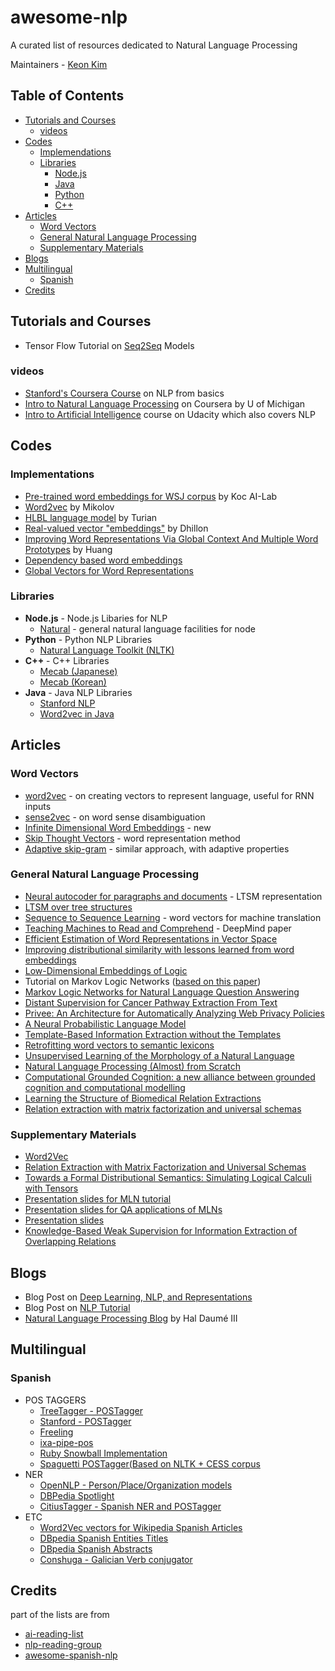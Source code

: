 # awesome-nlp
A curated list of resources dedicated to Natural Language Processing


Maintainers - [Keon Kim](http://github.com/keonkim)

## Table of Contents

 - [Tutorials and Courses](#tutorials-and-courses)
   - [videos](#videos)
 - [Codes](#codes)
   - [Implemendations](#implementations)
   - [Libraries](#libraries)
     - [Node.js](#node.js)
     - [Java](#java)
     - [Python](#python)
     - [C++](#c++)
 - [Articles](#articles)
   - [Word Vectors](#word-vectors)
   - [General Natural Language Processing](#general-natural-langauge-processing)
   - [Supplementary Materials](#supplementary-materials)
 - [Blogs](#blogs)
 - [Multilingual](#multillingual)
   - [Spanish](#spanish)
 - [Credits](#credits)


## Tutorials and Courses

* Tensor Flow Tutorial on [Seq2Seq](http://www.tensorflow.org/tutorials/seq2seq/index.html) Models

### videos
* [Stanford's Coursera Course](https://www.coursera.org/course/nlp) on NLP from basics
* [Intro to Natural Language Processing](https://www.coursera.org/course/nlpintro) on Coursera by U of Michigan
* [Intro to Artificial Intelligence](https://www.udacity.com/course/intro-to-artificial-intelligence--cs271) course on Udacity which also covers NLP

## Codes

### Implementations
* [Pre-trained word embeddings for WSJ corpus](https://github.com/ai-ku/wvec) by Koc AI-Lab
* [Word2vec](https://code.google.com/p/word2vec/) by Mikolov
* [HLBL language model](http://metaoptimize.com/projects/wordreprs/) by Turian
* [Real-valued vector "embeddings"](http://www.cis.upenn.edu/~ungar/eigenwords/) by Dhillon
* [Improving Word Representations Via Global Context And Multiple Word Prototypes](http://www.socher.org/index.php/Main/ImprovingWordRepresentationsViaGlobalContextAndMultipleWordPrototypes) by Huang
* [Dependency based word embeddings](https://levyomer.wordpress.com/2014/04/25/dependency-based-word-embeddings/)
* [Global Vectors for Word Representations](http://nlp.stanford.edu/projects/glove/)

### Libraries
* **Node.js** - Node.js Libaries for NLP
  * [Natural](https://github.com/NaturalNode/natural) - general natural language facilities for node
* **Python** - Python NLP Libraries
  * [Natural Language Toolkit (NLTK)](http://www.nltk.org/)
* **C++** - C++ Libraries
  * [Mecab (Japanese)](http://taku910.github.io/mecab/)
  * [Mecab (Korean)](http://eunjeon.blogspot.com/)
* **Java** - Java NLP Libraries
  * [Stanford NLP](http://nlp.stanford.edu/software/index.shtml)
  * [Word2vec in Java](http://deeplearning4j.org/word2vec.html)
  
## Articles

### Word Vectors
* [word2vec](http://papers.nips.cc/paper/5021-distributed-representations-of-words-and-phrases-and-their-compositionality.pdf) - on creating vectors to represent language, useful for RNN inputs
* [sense2vec](http://arxiv.org/abs/1511.06388) - on word sense disambiguation
* [Infinite Dimensional Word Embeddings](http://arxiv.org/abs/1511.05392) - new
* [Skip Thought Vectors](http://arxiv.org/abs/1506.06726) - word representation method
* [Adaptive skip-gram](http://arxiv.org/abs/1502.07257) - similar approach, with adaptive properties

### General Natural Language Processing
* [Neural autocoder for paragraphs and documents](http://arxiv.org/abs/1506.01057) - LTSM representation
* [LTSM over tree structures](http://arxiv.org/abs/1503.04881)
* [Sequence to Sequence Learning](http://papers.nips.cc/paper/5346-sequence-to-sequence-learning-with-neural-networks.pdf) - word vectors for machine translation
* [Teaching Machines to Read and Comprehend](http://arxiv.org/abs/1506.03340) - DeepMind paper
* [Efficient Estimation of Word Representations in Vector Space](http://arxiv.org/pdf/1301.3781.pdf)
* [Improving distributional similarity with lessons learned from word embeddings](https://tacl2013.cs.columbia.edu/ojs/index.php/tacl/article/viewFile/570/124)
* [Low-Dimensional Embeddings of Logic](http://www.aclweb.org/anthology/W/W14/W14-2409.pdf)
* Tutorial on Markov Logic Networks ([based on this paper](http://homes.cs.washington.edu/~pedrod/papers/mlj05.pdf))
* [Markov Logic Networks for Natural Language Question Answering](http://arxiv.org/pdf/1507.03045v1.pdf)
* [Distant Supervision for Cancer Pathway Extraction From Text](http://research.microsoft.com/en-us/um/people/hoifung/papers/psb15.pdf)
* [Privee: An Architecture for Automatically Analyzing Web Privacy Policies](http://www.sebastianzimmeck.de/zimmeckAndBellovin2014Privee.pdf)
* [A Neural Probabilistic Language Model](http://www.jmlr.org/papers/volume3/bengio03a/bengio03a.pdf)
* [Template-Based Information Extraction without the Templates](http://www.usna.edu/Users/cs/nchamber/pubs/acl2011-chambers-templates.pdf)
* [Retrofitting word vectors to semantic lexicons](http://www.cs.cmu.edu/~mfaruqui/papers/naacl15-retrofitting.pdf)
* [Unsupervised Learning of the Morphology of a Natural Language](http://www.mitpressjournals.org/doi/pdfplus/10.1162/089120101750300490)
* [Natural Language Processing (Almost) from Scratch](http://arxiv.org/pdf/1103.0398.pdf)
* [Computational Grounded Cognition: a new alliance between grounded cognition and computational modelling](http://journal.frontiersin.org/article/10.3389/fpsyg.2012.00612/full)
* [Learning the Structure of Biomedical Relation Extractions](http://journals.plos.org/ploscompbiol/article?id=10.1371/journal.pcbi.1004216)
* [Relation extraction with matrix factorization and universal schemas](http://www.anthology.aclweb.org/N/N13/N13-1008.pdf)

### Supplementary Materials
* [Word2Vec](https://github.com/clulab/nlp-reading-group/wiki/Word2Vec-Resources)
* [Relation Extraction with Matrix Factorization and Universal Schemas](http://www.riedelcastro.org//publications/papers/riedel13relation.pdf)
* [Towards a Formal Distributional Semantics: Simulating Logical Calculi with Tensors](http://www.aclweb.org/anthology/S13-1001)
* [Presentation slides for MLN tutorial](https://github.com/clulab/nlp-reading-group/blob/master/fall-2015-resources/mln-summary-20150918.ppt)
* [Presentation slides for QA applications of MLNs](https://github.com/clulab/nlp-reading-group/blob/master/fall-2015-resources/Markov%20Logic%20Networks%20for%20Natural%20Language%20Question%20Answering.pdf)
* [Presentation slides](https://github.com/clulab/nlp-reading-group/blob/master/fall-2015-resources/poon-paper.pdf)
* [Knowledge-Based Weak Supervision for Information Extraction of Overlapping Relations](https://homes.cs.washington.edu/~clzhang/paper/acl2011.pdf)


## Blogs
* Blog Post on [Deep Learning, NLP, and Representations](http://colah.github.io/posts/2014-07-NLP-RNNs-Representations/)
* Blog Post on [NLP Tutorial](http://www.vikparuchuri.com/blog/natural-language-processing-tutorial/)
* [Natural Language Processing Blog](http://nlpers.blogspot.ch/) by Hal Daumé III

## Multilingual

### Spanish


- POS TAGGERS
   - [TreeTagger - POSTagger](http://www.cis.uni-muenchen.de/~schmid/tools/TreeTagger/)
   - [Stanford - POSTagger](http://nlp.stanford.edu/software/tagger.shtml)
   - [Freeling](http://nlp.lsi.upc.edu/freeling/)
   - [ixa-pipe-pos](https://github.com/ixa-ehu/ixa-pipe-pos)
   - [Ruby Snowball Implementation](https://github.com/MaG21/estem)
   - [Spaguetti POSTagger(Based on NLTK +  CESS corpus](https://code.google.com/p/spaghetti-tagger/)
- NER
   - [OpenNLP - Person/Place/Organization models](http://opennlp.sourceforge.net/models-1.5/)
   - [DBPedia Spotlight](https://github.com/dbpedia-spotlight/dbpedia-spotlight/)
   - [CitiusTagger - Spanish NER and  POSTagger](http://gramatica.usc.es/pln/tools/CitiusTools.html)
- ETC
   - [Word2Vec vectors for Wikipedia Spanish Articles](https://github.com/idio/wiki2vec)
   - [DBpedia Spanish Entities Titles](http://data.dws.informatik.uni-mannheim.de/dbpedia/2014/es/labels_es.nt.bz2)
   - [DBpedia Spanish Abstracts](http://data.dws.informatik.uni-mannheim.de/dbpedia/2014/es/short_abstracts_es.nt.bz2)
   - [Conshuga - Galician Verb conjugator](http://gramatica.usc.es/pln/tools/conjugador/download.html)


## Credits
part of the lists are from 
* [ai-reading-list](https://github.com/m0nologuer/AI-reading-list) 
* [nlp-reading-group](https://github.com/clulab/nlp-reading-group/wiki/Fall-2015-Reading-Schedule/_edit)
* [awesome-spanish-nlp](https://github.com/dav009/awesome-spanish-nlp)
